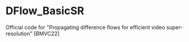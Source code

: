 # DFlow_BasicSR
Official code for "Propagating difference flows for efficient video super-resolution" [BMVC22] 
